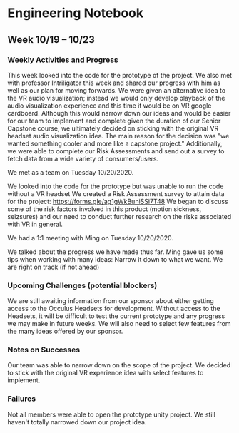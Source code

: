 # Engineering Notebook 
## Week 10/19 – 10/23

### Weekly Activities and Progress
This week looked into the code for the prototype of the project. We also met with professor Intriligator
this week and shared our progress with him as well as our plan for moving forwards. We were given
an alternative idea to the VR audio visualization; instead we would only develop playback of the
audio visualization experience and this time it would be on VR google cardboard. Although this would
narrow down our ideas and would be easier for our team to implement and complete given the duration of
our Senior Capstone course, we ultimately decided on sticking with the original VR headset audio
visualization idea. The main reason for the decision was "we wanted something cooler and more like a
capstone project."
Additionally, we were able to complete our Risk Assessments and send out a survey to fetch data
from a wide variety of consumers/users.

We met as a team on Tuesday 10/20/2020.

We looked into the code for the prototype but was unable to run the code without a VR headset
We created a Risk Assessment survey to attain data for the project: https://forms.gle/ag1gWkBuniSSi7T48
We began to discuss some of the risk factors involved in this product (motion sickness, seizsures)
and our need to conduct further research on the risks associated with VR in general.

We had a 1:1 meeting with Ming on Tuesday 10/20/2020.

We talked about the progress we have made thus far.
Ming gave us some tips when working with many ideas: Narrow it down to what we want.
We are right on track (if not ahead)

### Upcoming Challenges (potential blockers)
We are still awaiting information from our sponsor about either getting access to the Occulus Headsets for
development. Without access to the Headsets, it will be difficult to test the current prototype and any
progress we may make in future weeks. We will also need to select few features from the many ideas offered
by our sponsor.

### Notes on Successes
Our team was able to narrow down on the scope of the project. We decided to stick with the original VR
experience idea with select features to implement.

### Failures
Not all members were able to open the prototype unity project.
We still haven't totally narrowed down our project idea.

